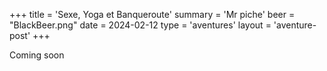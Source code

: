 +++
title = 'Sexe, Yoga et Banqueroute'
summary = 'Mr piche'
beer = "BlackBeer.png"
date = 2024-02-12
type = 'aventures'
layout = 'aventure-post'
+++

Coming soon